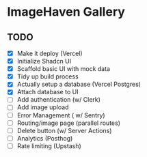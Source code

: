 # ImageHaven Gallery

## TODO

- [x] Make it deploy (Vercel)
- [x] Initialize Shadcn UI
- [x] Scaffold basic UI with mock data
- [x] Tidy up build process
- [x] Actually setup a database (Vercel Postgres)
- [x] Attach database to UI
- [ ] Add authentication (w/ Clerk)
- [ ] Add image upload
- [ ] Error Management ( w/ Sentry)
- [ ] Routing/image page (parallel routes)
- [ ] Delete button (w/ Server Actions)
- [ ] Analytics (Posthog)
- [ ] Rate limiting (Upstash)
